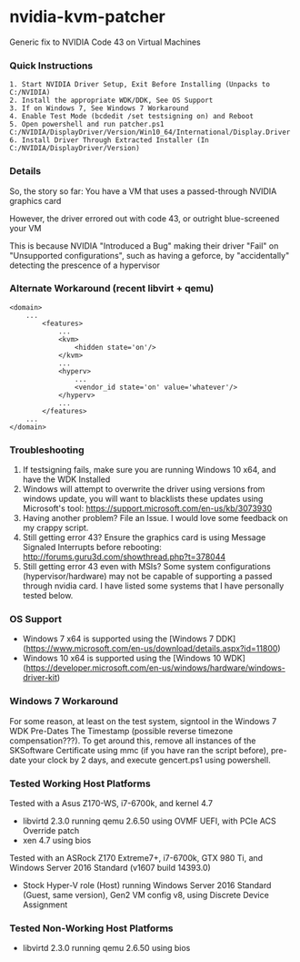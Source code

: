 # nvidia-kvm-patcher

Generic fix to NVIDIA Code 43 on Virtual Machines

### Quick Instructions

    1. Start NVIDIA Driver Setup, Exit Before Installing (Unpacks to C:/NVIDIA)
    2. Install the appropriate WDK/DDK, See OS Support
    3. If on Windows 7, See Windows 7 Workaround
    4. Enable Test Mode (bcdedit /set testsigning on) and Reboot
    5. Open powershell and run patcher.ps1 C:/NVIDIA/DisplayDriver/Version/Win10_64/International/Display.Driver
    6. Install Driver Through Extracted Installer (In C:/NVIDIA/DisplayDriver/Version)

### Details

So, the story so far:
You have a VM that uses a passed-through NVIDIA graphics card

However, the driver errored out with code 43, or outright blue-screened your VM

This is because NVIDIA "Introduced a Bug" making their driver "Fail" on "Unsupported configurations", such as having a geforce, by "accidentally" detecting the prescence of a hypervisor

### Alternate Workaround (recent libvirt + qemu)
```
<domain>
    ...
        <features>
            ...
            <kvm>
                <hidden state='on'/>
            </kvm>
            ...
            <hyperv>
                ...
                <vendor_id state='on' value='whatever'/>
            </hyperv>
            ...
        </features>
    ...
</domain>
```

### Troubleshooting

1. If testsigning fails, make sure you are running Windows 10 x64, and have the WDK Installed
2. Windows will attempt to overwrite the driver using versions from windows update, you will want to blacklists these updates using Microsoft's tool: https://support.microsoft.com/en-us/kb/3073930
3. Having another problem? File an Issue. I would love some feedback on my crappy script.
4. Still getting error 43? Ensure the graphics card is using Message Signaled Interrupts before rebooting: http://forums.guru3d.com/showthread.php?t=378044
5. Still getting error 43 even with MSIs? Some system configurations (hypervisor/hardware) may not be capable of supporting a passed through nvidia card. I have listed some systems that I have personally tested below.

### OS Support

* Windows 7 x64 is supported using the [Windows 7 DDK] (https://www.microsoft.com/en-us/download/details.aspx?id=11800)
* Windows 10 x64 is supported using the [Windows 10 WDK] (https://developer.microsoft.com/en-us/windows/hardware/windows-driver-kit)

### Windows 7 Workaround

For some reason, at least on the test system, signtool in the Windows 7 WDK Pre-Dates The Timestamp (possible reverse timezone compensation???). To get around this, remove all instances of the SKSoftware Certificate using mmc (if you have ran the script before), pre-date your clock by 2 days, and execute gencert.ps1 using powershell.

### Tested Working Host Platforms
Tested with a Asus Z170-WS, i7-6700k, and kernel 4.7
* libvirtd 2.3.0 running qemu 2.6.50 using OVMF UEFI, with PCIe ACS Override patch
* xen 4.7 using bios

Tested with an ASRock Z170 Extreme7+, i7-6700k, GTX 980 Ti, and Windows Server 2016 Standard (v1607 build 14393.0)
* Stock Hyper-V role (Host) running Windows Server 2016 Standard (Guest, same version), Gen2 VM config v8, using Discrete Device Assignment

### Tested Non-Working Host Platforms
* libvirtd 2.3.0 running qemu 2.6.50 using bios

